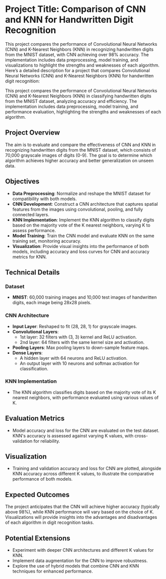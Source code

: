 # Project Title: Comparison of CNN and KNN for Handwritten Digit Recognition
This project compares the performance of Convolutional Neural Networks (CNN) and K-Nearest Neighbors (KNN) in recognizing handwritten digits from the MNIST dataset, with CNN achieving over 98% accuracy. The implementation includes data preprocessing, model training, and visualizations to highlight the strengths and weaknesses of each algorithm.
Here’s a detailed description for a project that compares Convolutional Neural Networks (CNN) and K-Nearest Neighbors (KNN) for handwritten digit recognition:

This project compares the performance of Convolutional Neural Networks (CNN) and K-Nearest Neighbors (KNN) in classifying handwritten digits from the MNIST dataset, analyzing accuracy and efficiency. The implementation includes data preprocessing, model training, and performance evaluation, highlighting the strengths and weaknesses of each algorithm.

## Project Overview
The aim is to evaluate and compare the effectiveness of CNN and KNN in recognizing handwritten digits from the MNIST dataset, which consists of 70,000 grayscale images of digits (0-9). The goal is to determine which algorithm achieves higher accuracy and better generalization on unseen data.

## Objectives
- **Data Preprocessing**: Normalize and reshape the MNIST dataset for compatibility with both models.
- **CNN Development**: Construct a CNN architecture that captures spatial features from the images using convolutional, pooling, and fully connected layers.
- **KNN Implementation**: Implement the KNN algorithm to classify digits based on the majority vote of the K nearest neighbors, varying K to assess performance.
- **Model Training**: Train the CNN model and evaluate KNN on the same training set, monitoring accuracy.
- **Visualization**: Provide visual insights into the performance of both models, including accuracy and loss curves for CNN and accuracy metrics for KNN.

## Technical Details

### Dataset
- **MNIST**: 60,000 training images and 10,000 test images of handwritten digits, each image being 28x28 pixels.

### CNN Architecture
- **Input Layer**: Reshaped to fit (28, 28, 1) for grayscale images.
- **Convolutional Layers**: 
  - 1st layer: 32 filters with (3, 3) kernel and ReLU activation.
  - 2nd layer: 64 filters with the same kernel size and activation.
- **Pooling Layers**: Max pooling layers to down-sample feature maps.
- **Dense Layers**: 
  - A hidden layer with 64 neurons and ReLU activation.
  - An output layer with 10 neurons and softmax activation for classification.

### KNN Implementation
- The KNN algorithm classifies digits based on the majority vote of its K nearest neighbors, with performance evaluated using various values of K.

## Evaluation Metrics
- Model accuracy and loss for the CNN are evaluated on the test dataset. KNN's accuracy is assessed against varying K values, with cross-validation for reliability.

## Visualization
- Training and validation accuracy and loss for CNN are plotted, alongside KNN accuracy across different K values, to illustrate the comparative performance of both models.

## Expected Outcomes
The project anticipates that the CNN will achieve higher accuracy (typically above 98%), while KNN performance will vary based on the choice of K. Visualizations will provide insights into the advantages and disadvantages of each algorithm in digit recognition tasks.

## Potential Extensions
- Experiment with deeper CNN architectures and different K values for KNN.
- Implement data augmentation for the CNN to improve robustness.
- Explore the use of hybrid models that combine CNN and KNN techniques for enhanced performance.


